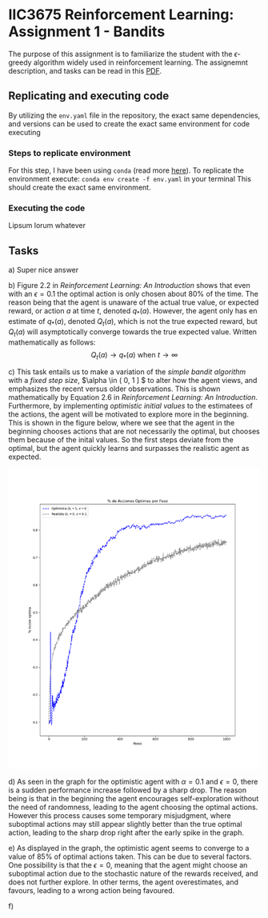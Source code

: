 # IIC3675 Reinforcement Learning: Assignment 1 - Bandits

The purpose of this assignment is to familiarize the student with the $\epsilon$-greedy algorithm widely used in reinforcement learning.
The assignemnt description, and tasks can be read in this [PDF](/Tarea%201%20-%20Bandits/Enunciado_T1.pdf).

## Replicating and executing code

By utilizing the `env.yaml` file in the repository, the exact same dependencies, and versions can be used to create the exact same environment for code executing

### Steps to replicate environment

For this step, I have been using `conda` (read more [here](https://anaconda.org/anaconda/conda)). To replicate the environment execute:
`conda env create -f env.yaml`
in your terminal
This should create the exact same environment.

### Executing the code

Lipsum lorum whatever

## Tasks

a) Super nice answer

b) Figure 2.2 in *Reinforcement Learning: An Introduction* shows that even with an $\epsilon = 0.1$ the optimal action is only chosen about $80\%$ of the time. The reason being that the agent is unaware of the actual true value, or expected reward, or action $a$ at time $t$, denoted $q_{*}(a)$. However, the agent only has en estimate of $q_{*} (a)$, denoted $Q_{t}(a)$, which is not the true expected reward, but $Q_{t}(a)$ will asymptotically converge towards the true expected value. Written mathematically as follows:
$$Q_{t}(a) \rightarrow q_{*} (a) \text{ when } t \rightarrow \infty$$

c) This task entails us to make a variation of the *simple bandit algorithm* with a *fixed step size*, $\alpha \in ( 0, 1 ] $ to alter how the agent views, and emphasizes the recent versus older observations. This is shown mathematically by Equation 2.6 in *Reinforcement Learning: An Introduction*. Furthermore, by implementing *optimistic initial values* to the estimatees of the actions, the agent will be motivated to explore more in the beginning. 
This is shown in the figure below, where we see that the agent in the beginning chooses actions that are not necessarily the optimal, but chooses them because of the inital values. So the first steps deviate from the optimal, but the agent quickly learns and surpasses the realistic agent as expected.

![](/Tarea%201%20-%20Bandits/Bandits/Plots/optimist_and_realist_bandint.png)


d) As seen in the graph for the optimistic agent with $\alpha = 0.1$ and $\epsilon = 0$, there is a sudden performance increase followed by a sharp drop. The reason being is that in the beginning the agent encourages self-exploration without the need of randomness, leading to the agent choosing the optimal actions. However this process causes some temporary misjudgment, where suboptimal actions may still appear slightly better than the true optimal action, leading to the sharp drop right after the early spike in the graph.

e) As displayed in the graph, the optimistic agent seems to converge to a value of $85\%$ of optimal actions taken. This can be due to several factors. One possibility is that the $\epsilon = 0$, meaning that the agent might choose an suboptimal action due to the stochastic nature of the rewards received, and does not further explore. In other terms, the agent overestimates, and favours, leading to a wrong action being favoured.

f) 